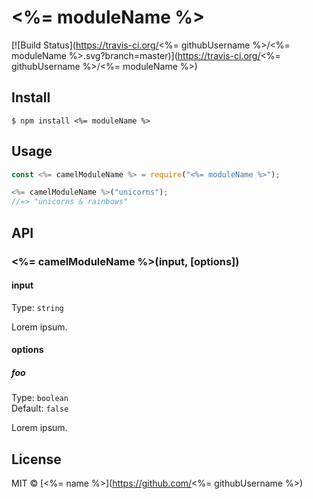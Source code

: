 # <%= moduleName %>

[![Build Status](https://travis-ci.org/<%= githubUsername %>/<%= moduleName %>.svg?branch=master)](https://travis-ci.org/<%= githubUsername %>/<%= moduleName %>)

>


## Install

```
$ npm install <%= moduleName %>
```


## Usage

```js
const <%= camelModuleName %> = require("<%= moduleName %>");

<%= camelModuleName %>("unicorns");
//=> "unicorns & rainbows"
```


## API

### <%= camelModuleName %>(input, [options])

#### input

Type: `string`

Lorem ipsum.

#### options

##### foo

Type: `boolean`<br>
Default: `false`

Lorem ipsum.


## License

MIT © [<%= name %>](https://github.com/<%= githubUsername %>)
